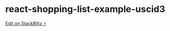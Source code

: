 # react-shopping-list-example-uscid3

[Edit on StackBlitz ⚡️](https://stackblitz.com/edit/react-shopping-list-example-uscid3)
